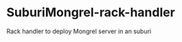 SuburiMongrel-rack-handler
==========================

Rack handler to deploy Mongrel server in an suburi
